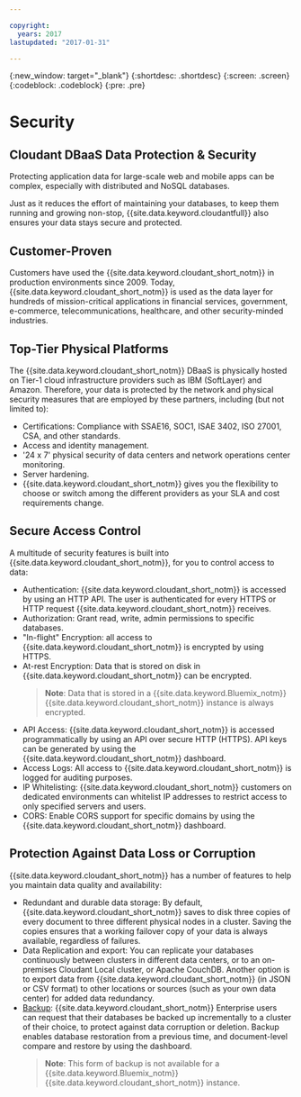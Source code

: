 ```yaml
---

copyright:
  years: 2017
lastupdated: "2017-01-31"

---
```


{:new_window: target="_blank"}
{:shortdesc: .shortdesc}
{:screen: .screen}
{:codeblock: .codeblock}
{:pre: .pre}

<!-- Acrolinx: 2017-01-16 -->

# Security

## Cloudant DBaaS Data Protection & Security

Protecting application data for large-scale web and mobile apps can be complex,
especially with distributed and NoSQL databases.

Just as it reduces the effort of maintaining your databases,
to keep them running and growing non-stop,
{{site.data.keyword.cloudantfull}} also ensures your data stays secure and protected.

## Customer-Proven

Customers have used the {{site.data.keyword.cloudant_short_notm}} in production environments since 2009.
Today,
{{site.data.keyword.cloudant_short_notm}} is used as the data layer
for hundreds of mission-critical applications in financial services,
government,
e-commerce,
telecommunications,
healthcare,
and other security-minded industries.

## Top-Tier Physical Platforms

The {{site.data.keyword.cloudant_short_notm}} DBaaS is
physically hosted on Tier-1 cloud infrastructure providers such as
IBM (SoftLayer) and Amazon.
Therefore,
your data is protected by the network and physical security measures that are employed by these partners,
including (but not limited to):

-   Certifications: Compliance with SSAE16,
    SOC1,
    ISAE 3402,
    ISO 27001,
    CSA,
    and other standards.
-   Access and identity management.
-   '24 x 7' physical security of data centers and network operations center monitoring.
-   Server hardening.
-   {{site.data.keyword.cloudant_short_notm}} gives you the flexibility to
    choose or switch among the different providers
    as your SLA and cost requirements change.

## Secure Access Control

A multitude of security features is built into
{{site.data.keyword.cloudant_short_notm}},
for you to control access to data:

-	Authentication: {{site.data.keyword.cloudant_short_notm}} is accessed
    by using an HTTP API.
    The user is authenticated for every HTTPS or HTTP request
    {{site.data.keyword.cloudant_short_notm}} receives.
-	Authorization: Grant read,
    write,
    admin permissions to specific databases.
-	"In-flight" Encryption: all access to
    {{site.data.keyword.cloudant_short_notm}} is encrypted by using HTTPS.
-	At-rest Encryption: Data that is stored on disk in
    {{site.data.keyword.cloudant_short_notm}} can be encrypted.
    >   **Note**: Data that is stored in a {{site.data.keyword.Bluemix_notm}} {{site.data.keyword.cloudant_short_notm}} instance is always encrypted.
-	API Access: {{site.data.keyword.cloudant_short_notm}} is accessed programmatically
    by using an API over secure HTTP (HTTPS).
    API keys can be generated by using
    the {{site.data.keyword.cloudant_short_notm}} dashboard.
-	Access Logs: All access to {{site.data.keyword.cloudant_short_notm}}
    is logged for auditing purposes.
-	IP Whitelisting: {{site.data.keyword.cloudant_short_notm}} customers on dedicated environments
    can whitelist IP addresses to restrict access to only specified servers and users.
-	CORS: Enable CORS support for specific domains by using the
    {{site.data.keyword.cloudant_short_notm}} dashboard.

## Protection Against Data Loss or Corruption

{{site.data.keyword.cloudant_short_notm}} has a number of features
to help you maintain data quality and availability:

-	Redundant and durable data storage: By default,
    {{site.data.keyword.cloudant_short_notm}} saves to disk three copies
    of every document to three different physical nodes in a cluster.
    Saving the copies ensures that a working failover copy of your data
    is always available,
    regardless of failures.
-	Data Replication and export: You can replicate your databases continuously
    between clusters in different data centers,
    or to an on-premises Cloudant Local cluster,
    or Apache CouchDB.
    Another option is to export data from
    {{site.data.keyword.cloudant_short_notm}} (in JSON or CSV format)
    to other locations or sources (such as your own data center)
    for added data redundancy.
-	[Backup](../guides/backup-guide.html): {{site.data.keyword.cloudant_short_notm}}
    Enterprise users can request that their databases be
    backed up incrementally to a cluster of their choice,
    to protect against data corruption or deletion.
    Backup enables database restoration from a previous time,
    and document-level compare and restore by using the dashboard.
    >   **Note**: This form of backup is not available for a {{site.data.keyword.Bluemix_notm}} {{site.data.keyword.cloudant_short_notm}} instance.
